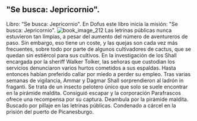 ## "Se busca: Jepricornio".
Libro: "Se busca: Jepricornio".
En Dofus este libro inicia la misión: "Se busca: Jepricornio".
![book_image_212](https://media.discordapp.net/attachments/1105643336989159555/1105647972391342121/212.jpg)
Las letrinas públicas nunca estuvieron tan limpias, a pesar del aumento del número de aventureros de paso. Sin embargo, eso tiene un coste, y las quejas son cada vez más frecuentes, sobre todo por parte de algunos cultivadores de cactus, que se quedan sin estiércol para sus cultivos.
En la investigación de los Shall encargada por la sheriff Walker Tolker, las señoras que custodian los servicios denunciaron varios hurtos cometidos a sus espaldas. Hasta entonces habían preferido callar por miedo a perder su empleo.
Tras varias semanas de vigilancia, Ammar y Dagmar Shall sorprendieron al ladrón in fraganti. Se trata de un insecto pelotero único que solo se suele encontrar en la pirámide maldita. Consiguió escapar y la corporación Parafrascos ofrece una recompensa por su captura.
Deambula por la pirámide maldita.
Buscado por pillaje en las letrinas públicas.
Condenado a cárcel en la prisión del puerto de Picanesburgo.